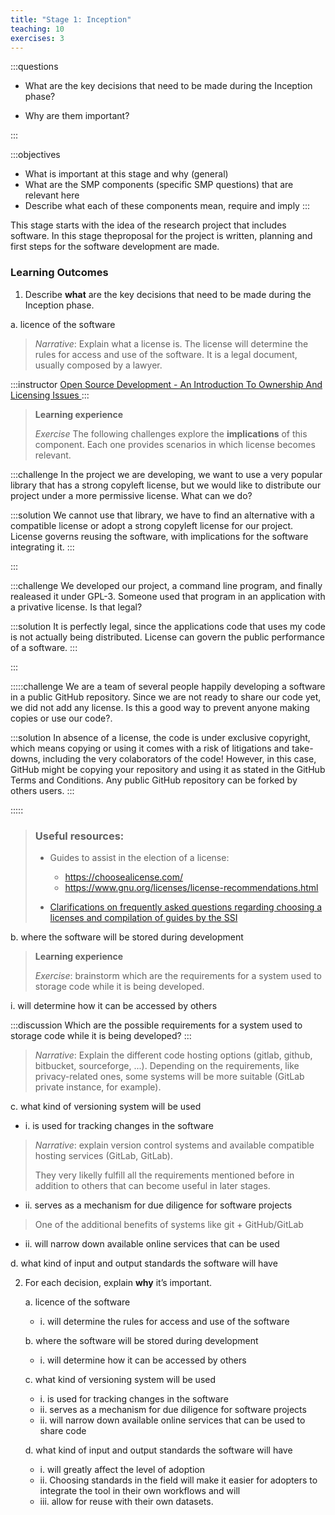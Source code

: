```yaml
---
title: "Stage 1: Inception"
teaching: 10
exercises: 3
---
```


:::questions 
* What are the key decisions that need to be made during the Inception phase? 

* Why are them important?

::: 

:::objectives
* What is important at this stage and why (general)
* What are the SMP components (specific SMP questions) that are relevant here
* Describe what each of these components mean, require and imply
:::

This stage starts with the idea of the research project that includes software. In this stage theproposal for the project is written, planning and first steps for the software development are made.

### Learning Outcomes

 1. Describe **what** are the key decisions that need to be made during the Inception phase.  

 a. licence of the software  

 > *Narrative*: Explain what a license is. The license will determine the rules for access and use of the software. It is a legal document, usually composed by a lawyer.

:::instructor
[Open Source Development - An Introduction To Ownership And Licensing Issues
](http://oss-watch.ac.uk/resources/iprguide)
::: 


 >**Learning experience** 
 >
 >*Exercise*
 >The following challenges explore the **implications** of this component. 
 >Each one provides scenarios in which license becomes relevant. 

:::challenge
In the project we are developing, we want to use a very popular library that has a strong copyleft license, but we would like to distribute our project under a more permissive license. What can we do? 

:::solution
We cannot use that library, we have to find an alternative with a compatible license or adopt a strong copyleft license for our project. License governs reusing the software, with implications for the software integrating it.
::: 

:::

:::challenge
We developed our project, a command line program, and finally realeased it under GPL-3. Someone used that program in an application with a privative license. Is that legal? 

:::solution 
It is perfectly legal, since the applications code that uses my code is not actually being distributed. License can govern the public performance of a software.
::: 

:::


:::::challenge
We are a team of several people happily developing a software in a public GitHub repository. Since we are not ready to share our code yet, we did not add any license. Is this a good way to prevent anyone making copies or use our code?.  

:::solution 
In absence of a license, the code is under exclusive copyright, which means copying or using it comes with a risk of litigations and take-downs, including the very colaborators of the code! However, in this case, GitHub might be copying your repository and using it as stated in the GitHub Terms and Conditions. Any public GitHub repository can be forked by others users.
::: 

:::::

>### Useful resources:
>- Guides to assist in the election of a license:
>    - https://choosealicense.com/
>    - https://www.gnu.org/licenses/license-recommendations.html
>
>- [Clarifications on frequently asked questions regarding choosing a licenses and compilation of guides by the SSI](https://www.software.ac.uk/resources/guides/choosing-open-source-licence) 

   
b. where the software will be stored during development   

> **Learning experience**  
>
> *Exercise*: brainstorm which are the requirements for a system used to storage code while it is being developed.  

i. will determine how it can be accessed by others

:::discussion
Which are the possible requirements for a system used to storage code while it is being developed? 
:::

> *Narrative*: Explain the different code hosting options (gitlab, github, bitbucket, sourceforge, ...). Depending on the requirements, like privacy-related ones, some systems will be more suitable (GitLab private instance, for example). 

c. what kind of versioning system will be used  
- i. is used for tracking changes in the software

> *Narrative*: explain version control systems and available compatible hosting services (GitLab, GitLab).
>
> They very likelly fulfill all the requirements mentioned before in addition to others that can become useful in later stages.

- ii. serves as a mechanism for due diligence for software projects 

> One of the additional benefits of systems like git + GitHub/GitLab 

- ii. will narrow down available online services that can be used

>


d. what kind of input and output standards the software will have 



2. For each decision, explain **why** it’s important. 

    a. licence of the software 
    - i. will determine the rules for access and use of the software 

    b. where the software will be stored during development 
    - i. will determine how it can be accessed by others

    c. what kind of versioning system will be used 
    - i. is used for tracking changes in the software
    - ii. serves as a mechanism for due diligence for software projects
    - ii. will narrow down available online services that can be used to share code

    d. what kind of input and output standards the software will have

    - i. will greatly affect the level of adoption
    - ii. Choosing standards in the field will make it easier for adopters to integrate the tool in their own workflows and will 
    - iii. allow for reuse with their own datasets.
